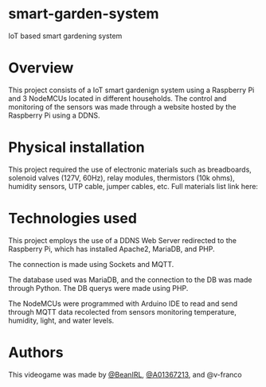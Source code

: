 # smart-garden-system
IoT based smart gardening system

# Overview
This project consists of a IoT smart gardenign system using a Raspberry Pi and 3 NodeMCUs located in different households. The control and monitoring of the sensors was made through a website hosted by the Raspberry Pi using a DDNS.

# Physical installation
This project required the use of electronic materials such as breadboards, solenoid valves (127V, 60Hz), relay modules, thermistors (10k ohms), humidity sensors, UTP cable, jumper cables, etc.
Full materials list link here: 

# Technologies used
This project employs the use of a DDNS Web Server redirected to the Raspberry Pi, which has installed Apache2, MariaDB, and PHP.

The connection is made using Sockets and MQTT.

The database used was MariaDB, and the connection to the DB was made through Python.
The DB querys were made using PHP. 

The NodeMCUs were programmed with Arduino IDE to read and send through MQTT data recolected from sensors monitoring temperature, humidity, light, and water levels.

# Authors
This videogame was made by [@BeanIRL](https://github.com/BeanIRL), [@A01367213](https://github.com/A01367213), and @v-franco
